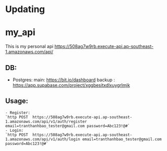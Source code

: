 # Updating
# my_api
This is my personal api
https://508ag7w9rb.execute-api.ap-southeast-1.amazonaws.com/api/


## DB:
- Postgres:
    main: https://bit.io/dashboard
    backup : https://app.supabase.com/project/xggbesitxdlxuygrlmjk


## Usage:
    - Register:
    `http POST  https://508ag7w9rb.execute-api.ap-southeast-1.amazonaws.com/api/v1/auth/register email=tranthanhbao_tester@gmail.com password=Abc123!@#`
    - Login:
    `http POST  https://508ag7w9rb.execute-api.ap-southeast-1.amazonaws.com/api/v1/auth/login email=tranthanhbao_tester@gmail.com password=Abc123!@#`
